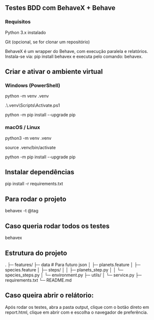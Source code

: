 ## Testes BDD com BehaveX + Behave
### Requisitos

Python 3.x instalado

Git (opcional, se for clonar um repositório)

BehaveX é um wrapper do Behave, com execução paralela e relatórios. Instala-se via: pip install behavex e executa pelo comando: behavex.

## Criar e ativar o ambiente virtual

### Windows (PowerShell)
python -m venv .venv

.\\.venv\Scripts\Activate.ps1

python -m pip install   --upgrade pip

### macOS / Linux
python3 -m venv .venv

source .venv/bin/activate

python -m pip install --upgrade pip

## Instalar dependências
pip install -r requirements.txt

## Para rodar o projeto
behavex -t @tag
## Caso queria rodar todos os testes
behavex
## Estrutura do projeto
.
├─ features/
   ├─ data # Para futuro json
│  ├─ planets.feature
│  ├─ species.feature
│  ├─ steps/
│  │  ├─ planets_step.py
│  │  └─ species_steps.py
│  └─ environment.py
├─ utils/
│  └─ service.py
├─ requirements.txt
└─ README.md

## Caso queira abrir o relátorio:
Após rodar os testes, abra a pasta output, clique com o botão direto em report.html, clique em abrir com e escolha o navegador de preferência. 
